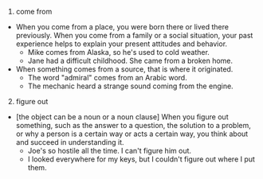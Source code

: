1. come from
  - When you come from a place, you were born there or lived there previously. When you come from a family or a social situation, your past experience helps to explain your present attitudes and behavior.
    - Mike comes from Alaska, so he's used to cold weather.
	- Jane had a difficult childhood. She came from a broken home.
  - When something comes from a source, that is where it originated.
    - The word "admiral" comes from an Arabic word.
    - The mechanic heard a strange sound coming from the engine.
2. figure out
  - [the object can be a noun or a noun clause] When you figure out something, such as the answer to a question, the solution to a problem, or why a person is a certain way or acts a certain way, you think about and succeed in understanding it.
    - Joe's so hostile all the time. I can't figure him out.
	- I looked everywhere for my keys, but I couldn't figure out where I put them.

